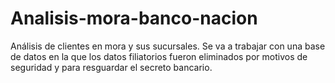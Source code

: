 # Analisis-mora-banco-nacion
Análisis de clientes en mora y sus sucursales. Se va a trabajar con una base de datos en la que los datos filiatorios fueron eliminados por motivos de seguridad y para resguardar el secreto bancario.

